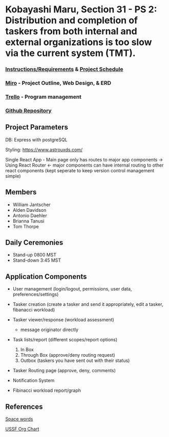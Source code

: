 # Kobayashi Maru, Section 31 - PS 2: Distribution and completion of taskers from both internal and external organizations is too slow via the current system (TMT).

### [Instructions/Requirements](https://learn-2.galvanize.com/cohorts/2242/blocks/1131/content_files/units/instructions.md) & [Project Schedule](https://docs.google.com/spreadsheets/d/1YTrmCJHOMmBMSd7XV9xjTJuAYHYHGg7y88qxi99rLQ0/edit#gid=0)

### [Miro](https://miro.com/app/board/o9J_laKxjS0=/) - Project Outline, Web Design, & ERD

### [Trello](https://trello.com/invite/b/f0oja1MK/16d1189bcc4e505508b9bb71d2a16555/sdicapstone) - Program management

### [Github Repository](https://github.com/willjantscher/SDI_Capstone)

## Project Parameters
DB: Express with postgreSQL

Styling: https://www.astrouxds.com/ 

Single React App - Main page only has routes to major app components -> Using React Router <- major components can have internal routing to other react components (kept seperate to keep version control management simple)

## Members
- William Jantscher 
- Alden Davidson
- Antonio Daehler
- Brianna Tanusi
- Tom Thorpe

## Daily Ceremonies
 - Stand-up 0800 MST
 - Stand-down 3:45 MST

## Application Components
- User management (login/logout, permissions, user data, preferences/settings)



- Tasker creation (create a tasker and send it appropriately, edit a tasker, fibanacci workload)
- Tasker viewer/response (workload assessment)
    - message originator directly 
- Task lists/report (different scopes/report options)
    1. In Box
    2. Through Box (approve/deny routing request)
    3. Outbox (taskers you have sent out with their status)
- Tasker Routing page (approve, deny, comments)
- Notification System
- Fibinacci workload report/graph

## References
[Space words](https://www.teachstarter.com/us/teaching-resource/space-word-wall-vocabulary-us/)

[USSF Org Chart](https://www.militarytimes.com/opinion/commentary/2020/10/21/william-shatner-and-the-military-times-brought-america-into-the-most-important-debate-in-the-ndaa/)





